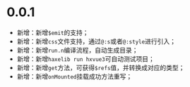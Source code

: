 # 0.0.1
- 新增：新增`$emit`的支持；
- 新增：新增`css`文件支持，通过`@:s`或者`@:style`进行引入；
- 新增：新增`run.n`编译流程，自动生成目录；
- 新增：新增`haxelib run hxvue3`可自动测试项目；
- 新增：新增`get`方法，可获得`$refs`值，并转换成对应的类型；
- 新增：新增`onMounted`挂载成功方法重写；